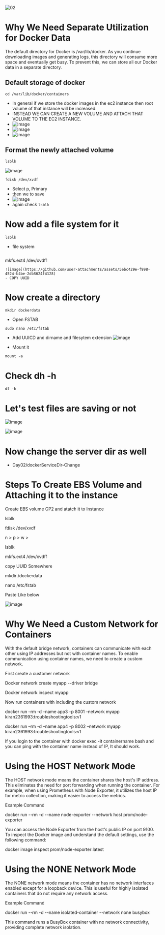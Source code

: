 ![02](https://github.com/saikiranpi/Mastering-Docker/assets/109568252/7d18cf0c-2c71-4d4a-bff9-aed6fab5d8d7)

# Why We Need Separate Utilization for Docker Data
The default directory for Docker is /var/lib/docker. As you continue downloading images and generating logs, this directory will consume more space and eventually get busy. To prevent this, we can store all our Docker data in a separate directory.

Default storage of docker
--
```
cd /var/lib/docker/containers
```
- In general if we store the docker images in the ec2 instance then root volume of that instance will be increased.
- INSTEAD WE CAN CREATE A NEW VOLUME AND ATTACH THAT VOLUME TO THE EC2 INSTANCE.
- ![image](https://github.com/user-attachments/assets/508c0c53-a742-4bf2-8672-14c4c57f916b)
- ![image](https://github.com/user-attachments/assets/88d7a7f1-beb2-48d9-9a66-5af5d3e90939)
- ![image](https://github.com/user-attachments/assets/67538b64-18c0-45c4-ba67-3264e7fb0a79)

Format the newly attached volume
--
```
lsblk
```
![image](https://github.com/user-attachments/assets/49a43738-2610-4768-bdc4-4c801211bc15)

```
fdisk /dev/xvdf
```
- Select p, Primary
- then we to save
- ![image](https://github.com/user-attachments/assets/9d45fc23-d488-4482-ae71-06344a4611b3)
- again check ``` lsblk ```

# Now add a file system for it
```
lsblk
```
- file system
```
```
mkfs.ext4 /dev/xvdf1
```
![image](https://github.com/user-attachments/assets/5ebc429e-f998-4524-b4be-2db8624f4128)
- COPY UUID
```

# Now create a directory
```
mkdir dockerdata
```

- Open FSTAB
```
sudo nano /etc/fstab
```
- Add UUICD and dirname and filesytem extension
![image](https://github.com/user-attachments/assets/3ba17736-b40e-47b5-8eaa-7cd34130098d)

- Mount it
```
mount -a
```

# Check dh -h
```
df -h
```

# Let's test files are saving or not

![image](https://github.com/user-attachments/assets/c4fd2213-44ff-4156-a30d-45e9944cbc8f)


![image](https://github.com/user-attachments/assets/71d3268b-4f70-4adb-94a5-45547defc72d)

# Now change the server dir as well

- Day02/dockerServiceDir-Change

# Steps To Create EBS Volume and Attaching it to the instance
Create EBS volume GP2 and atatch it to Instance

lsblk 

fdisk /dev/xvdf  

n > p > w > 

lsblk 

mkfs.ext4 /dev/xvdf1 

copy UUID Somewhere 

mkdir /dockerdata 

nano /etc/fstab 

Paste Like below

![image](https://github.com/saikiranpi/Mastering-Docker/assets/109568252/1ad08bf8-593e-4579-921c-0f7d8938c8ee)

# Why We Need a Custom Network for Containers

With the default bridge network, containers can communicate with each other using IP addresses but not with container names. To enable communication using container names, we need to create a custom network.

First create a customer network 

Docker network create myapp --driver bridge

Docker network inspect myapp

Now run containers with including the custom network

docker run –rm -d –name app3 -p 8001 –network myapp  kiran2361993:troubleshootingtools:v1

docker run –rm -d –name app4 -p 8002 –network myapp  kiran2361993:troubleshootingtools:v1

If you login to the container with docker exec -it containername bash and you can ping with the container name instead of IP, It should work. 

# Using the HOST Network Mode

The HOST network mode means the container shares the host's IP address. This eliminates the need for port forwarding when running the container. For example, when using Prometheus with Node Exporter, it utilizes the host IP for metric collection, making it easier to access the metrics.

Example Command

docker run --rm -d --name node-exporter --network host prom/node-exporter

You can access the Node Exporter from the host's public IP on port 9100. To inspect the Docker image and understand the default settings, use the following command:

docker image inspect prom/node-exporter:latest

# Using the NONE Network Mode

The NONE network mode means the container has no network interfaces enabled except for a loopback device. This is useful for highly isolated containers that do not require any network access.

Example Command

docker run --rm -d --name isolated-container --network none busybox

This command runs a BusyBox container with no network connectivity, providing complete network isolation.



